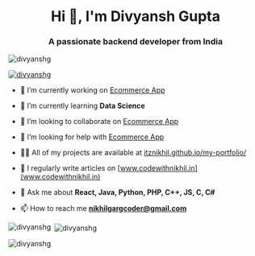 <h1 align="center">Hi 👋, I'm Divyansh Gupta</h1>
<h3 align="center">A passionate backend developer from India</h3>

<p align="left"> <img src="https://komarev.com/ghpvc/?username=divyanshg&label=Profile%20views&color=0e75b6&style=flat" alt="divyanshg" /> </p>

<p align="left"> <a href="https://github.com/ryo-ma/github-profile-trophy"><img src="https://github-profile-trophy.vercel.app/?username=divyanshg" alt="divyanshg" /></a> </p>


- 🔭 I’m currently working on [Ecommerce App](github.com/itznikhil/e-commerce)

- 🌱 I’m currently learning **Data Science**

- 👯 I’m looking to collaborate on [Ecommerce App](github.com/itznikhil/e-commerce)

- 🤝 I’m looking for help with [Ecommerce App](github.com/itznikhil/e-commerce)

- 👨‍💻 All of my projects are available at [itznikhil.github.io/my-portfolio/](itznikhil.github.io/my-portfolio/)

- 📝 I regularly write articles on [www.codewithnikhil.in](www.codewithnikhil.in)

- 💬 Ask me about **React, Java, Python, PHP, C++, JS, C, C#**

- 📫 How to reach me **nikhilgargcoder@gmail.com**


<p><img align="left" src="https://github-readme-stats.vercel.app/api/top-langs?username=divyanshg&show_icons=true&locale=en&layout=compact" alt="divyanshg" /></p>

<p>&nbsp;<img align="center" src="https://github-readme-stats.vercel.app/api?username=divyanshg&show_icons=true&locale=en" alt="divyanshg" /></p>

<p><img align="center" src="https://github-readme-streak-stats.herokuapp.com/?user=divyanshg&" alt="divyanshg" /></p>
